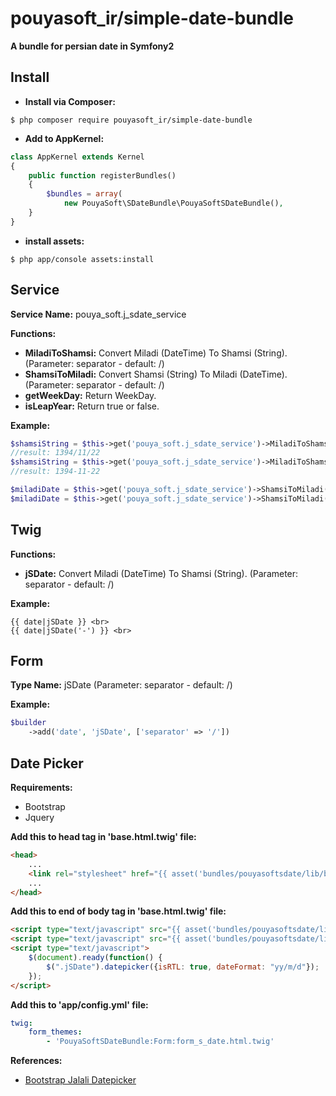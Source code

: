 pouyasoft_ir/simple-date-bundle
========================
**A bundle for persian date in Symfony2**

Install
--------------
- **Install via Composer:**

```
$ php composer require pouyasoft_ir/simple-date-bundle
```

- **Add to AppKernel:**

```php
class AppKernel extends Kernel
{
    public function registerBundles()
    {
        $bundles = array(
            new PouyaSoft\SDateBundle\PouyaSoftSDateBundle(),
    }
}
```

- **install assets:** 

```
$ php app/console assets:install
```

Service
--------------
**Service Name:** pouya_soft.j_sdate_service

**Functions:**
- **MiladiToShamsi:** Convert Miladi (DateTime) To Shamsi (String). (Parameter: separator - default: /)
- **ShamsiToMiladi:** Convert Shamsi (String) To Miladi (DateTime). (Parameter: separator - default: /)
- **getWeekDay:**     Return WeekDay.
- **isLeapYear:**     Return true or false.

**Example:**
```php
$shamsiString = $this->get('pouya_soft.j_sdate_service')->MiladiToShamsi(new \DateTime());
//result: 1394/11/22
$shamsiString = $this->get('pouya_soft.j_sdate_service')->MiladiToShamsi(new \DateTime(),'-');
//result: 1394-11-22

$miladiDate = $this->get('pouya_soft.j_sdate_service')->ShamsiToMiladi('1394/11/22');
$miladiDate = $this->get('pouya_soft.j_sdate_service')->ShamsiToMiladi('1394-11-22','-');
```

Twig
--------------
**Functions:**
- **jSDate:** 
Convert Miladi (DateTime) To Shamsi (String).  (Parameter: separator - default: /)

**Example:**
```twig
{{ date|jSDate }} <br>
{{ date|jSDate('-') }} <br>
```

Form
--------------
**Type Name:** jSDate (Parameter: separator - default: /)

**Example:**
```php
$builder
    ->add('date', 'jSDate', ['separator' => '/'])
```


Date Picker
--------------
**Requirements:**
- Bootstrap
- Jquery

**Add this to head tag in 'base.html.twig' file:**

```html
<head>
    ...
    <link rel="stylesheet" href="{{ asset('bundles/pouyasoftsdate/lib/bootstrap-datepicker/bootstrap-datepicker.min.css') }}"/>
    ...
</head>
```

**Add this to end of body tag in 'base.html.twig' file:**
```html
<script type="text/javascript" src="{{ asset('bundles/pouyasoftsdate/lib/bootstrap-datepicker/bootstrap-datepicker.min.js') }}"></script>
<script type="text/javascript" src="{{ asset('bundles/pouyasoftsdate/lib/bootstrap-datepicker/bootstrap-datepicker.fa.min.js') }}"></script>
<script type="text/javascript">
    $(document).ready(function() {
        $(".jSDate").datepicker({isRTL: true, dateFormat: "yy/m/d"});
    });
</script>
```

**Add this to 'app/config.yml' file:**
```yaml
twig:
    form_themes:
        - 'PouyaSoftSDateBundle:Form:form_s_date.html.twig'
```

**References:**
- [Bootstrap Jalali Datepicker](http://mousavian.github.io/bootstrap-jalali-datepicker/)